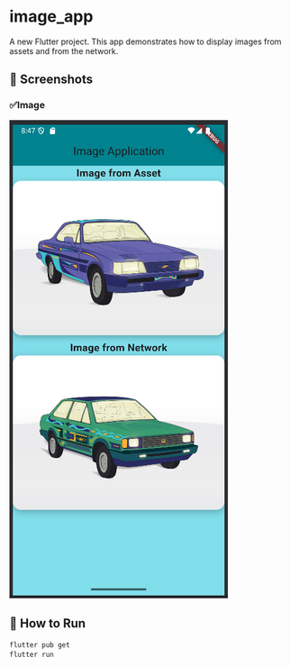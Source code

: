 # image_app

A new Flutter project.
This app demonstrates how to display images from assets and from the network.

## 📱 Screenshots

### ✅Image
![Screenshot](screenshots/Screenshot.png)
## 🚀 How to Run

```bash
flutter pub get
flutter run
